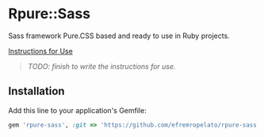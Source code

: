 # Rpure::Sass

Sass framework Pure.CSS based and ready to use in Ruby projects.

[Instructions for Use](https://github.com/efremropelato/rpure-sass/wiki)
> *TODO: finish to write the instructions for use.*

## Installation

Add this line to your application's Gemfile:

```ruby
gem 'rpure-sass', :git => 'https://github.com/efremropelato/rpure-sass.git'
```


